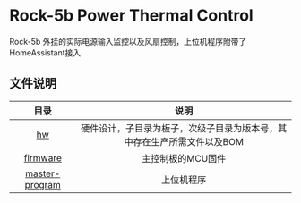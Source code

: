 # Rock-5b Power Thermal Control

Rock-5b 外挂的实际电源输入监控以及风扇控制，上位机程序附带了HomeAssistant接入

## 文件说明

|                 目录                 |                  说明                   |
|:----------------------------------:|:-------------------------------------:|
|             [hw](./hw)             | 硬件设计，子目录为板子，次级子目录为版本号，其中存在生产所需文件以及BOM |
|       [firmware](./firmware)       |              主控制板的MCU固件               |
| [master-program](./master-program) |                 上位机程序                 |




